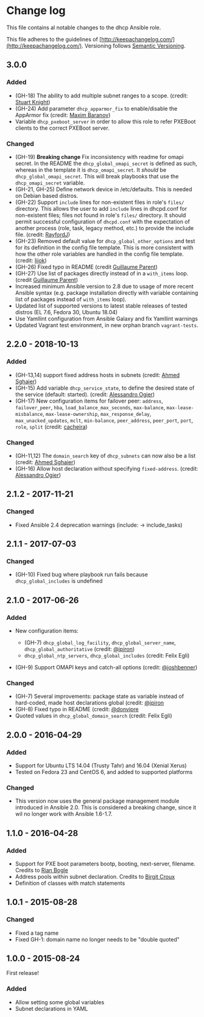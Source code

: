 # Change log

This file contains al notable changes to the dhcp Ansible role.

This file adheres to the guidelines of [http://keepachangelog.com/](http://keepachangelog.com/). Versioning follows [Semantic Versioning](http://semver.org/).

## 3.0.0

### Added

- (GH-18) The ability to add multiple subnet ranges to a scope. (credit: [Stuart Knight](https://github.com/blofeldthefish))
- (GH-24) Add parameter `dhcp_apparmor_fix` to enable/disable the AppArmor fix (credit: [Maxim Baranov](https://github.com/mbaran0v))
- Variable `dhcp_pxeboot_server` in order to allow this role to refer PXEBoot clients to the correct PXEBoot server.

### Changed

- (GH-19) **Breaking change** Fix inconsistency with readme for omapi secret. In the README the `dhcp_global_omapi_secret` is defined as such, whereas in the template it is `dhcp_omapi_secret`. It *should* be `dhcp_global_omapi_secret`. This will break playbooks that use the `dhcp_omapi_secret` variable.
- (GH-21, GH-25) Define network device in /etc/defaults. This is needed on Debian based distros.
- (GH-22) Support `include` lines for non-existent files in role's `files/` directory. This allows the user to add `include` lines in dhcpd.conf for non-existent files; files not found in role's `files/` directory. It should permit successful configuration of `dhcpd.conf` with the expectation of another process (role, task, legacy method, etc.) to provide the include file. (credit: [RayfordJ](https://github.com/rayfordj))
- (GH-23) Removed default value for `dhcp_global_other_options` and test for its definition in the config file template. This is more consistent with how the other role variables are handled in the config file template. (credit: [lijok](https://github.com/lijok))
- (GH-26) Fixed typo in README (credit [Guillaume Parent](https://github.com/gparent))
- (GH-27) Use list of packages directly instead of in a `with_items` loop. (credit [Guillaume Parent](https://github.com/gparent))
- Increased minimum Ansible version to 2.8 due to usage of more recent Ansible syntax (e.g. package installation directly with variable containing list of packages instead of `with_items` loop).
- Updated list of supported versions to latest stable releases of tested distros (EL 7.6, Fedora 30, Ubuntu 18.04)
- Use Yamllint configuration from Ansible Galaxy and fix Yamllint warnings
- Updated Vagrant test environment, in new orphan branch `vagrant-tests`.

## 2.2.0 - 2018-10-13

### Added

- (GH-13,14) support fixed address hosts in subnets (credit: [Ahmed Sghaier](https://github.com/asghaier))
- (GH-15) Add variable `dhcp_service_state`, to define the desired state of the service (default: started). (credit: [Alessandro Ogier](https://github.com/aogier))
- (GH-17) New configuration items for failover peer: `address`, `failover_peer`, `hba`, `load_balance_max_seconds`, `max-balance`, `max-lease-misbalance`, `max-lease-ownership`, `max_response_delay`, `max_unacked_updates`, `mclt`, `min-balance`, `peer_address`, `peer_port`, `port`, `role`, `split` (credit: [cacheira](https://github.com/cacheira))

### Changed

- (GH-11,12) The `domain_search` key of `dhcp_subnets` can now also be a list (credit: [Ahmed Sghaier](https://github.com/asghaier))
- (GH-16) Allow host declaration without specifying `fixed-address`. (credit: [Alessandro Ogier](https://github.com/aogier))

## 2.1.2 - 2017-11-21

### Changed

- Fixed Ansible 2.4 deprecation warnings (include: -> include_tasks)

## 2.1.1 - 2017-07-03

### Changed

- (GH-10) Fixed bug where playbook run fails because `dhcp_global_includes` is undefined

## 2.1.0 - 2017-06-26

### Added

- New configuration items:
    - (GH-7) `dhcp_global_log_facility`, `dhcp_global_server_name`, `dhcp_global_authoritative` (credit: [@jpiron](https://github.com/jpiron))
    - `dhcp_global_ntp_servers`, `dhcp_global_includes` (credit: Felix Egli)

- (GH-9) Support OMAPI keys and catch-all options (credit: [@joshbenner](https://github.com/joshbenner))

### Changed

- (GH-7) Several improvements: package state as variable instead of hard-coded, made host declarations global (credit: [@jpiron](https://github.com/jpiron)
- (GH-8) Fixed typo in README (credit: [@donvipre](https://github.com/donvipre)
- Quoted values in `dhcp_global_domain_search` (credit: Felix Egli)

## 2.0.0 - 2016-04-29

### Added

- Support for Ubuntu LTS 14.04 (Trusty Tahr) and 16.04 (Xenial Xerus)
- Tested on Fedora 23 and CentOS 6, and added to supported platforms

### Changed

- This version now uses the general package management module introduced in Ansible 2.0. This is considered a breaking change, since it wil no longer work with Ansible 1.6-1.7.

## 1.1.0 - 2016-04-28

### Added

- Support for PXE boot parameters bootp, booting, next-server, filename. Credits to [Rian Bogle](https://github.com/rbogle)
- Address pools within subnet declaration. Credits to [Birgit Croux](https://github.com/birgitcroux)
- Definition of classes with match statements

## 1.0.1 - 2015-08-28

### Changed

- Fixed a tag name
- Fixed GH-1: domain name no longer needs to be "double quoted"

## 1.0.0 - 2015-08-24

First release!

### Added

- Allow setting some global variables
- Subnet declarations in YAML

